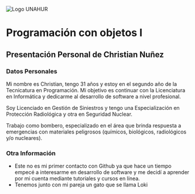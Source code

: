 ![Logo UNAHUR](./UNAHUR.png)

# Programación con objetos I
## Presentación Personal de Christian Nuñez

### Datos Personales
Mi nombre es Christian, tengo 31 años y estoy en el segundo año de la Tecnicatura en Programación. Mi objetivo es continuar con la Licenciatura en Informática y dedicarme al desarrollo de software a nivel profesional. 

Soy Licenciado en Gestión de Siniestros y tengo una Especialización en Protección Radiológica y otra en Seguridad Nuclear.

Trabajo como bombero, especializado en el área que brinda respuesta a emergencias con materiales peligrosos (químicos, biológicos, radiológicos y/o nucleares).

### Otra Información
- Este no es mi primer contacto con Github ya que hace un tiempo empecé a interesarme en desarrollo de software y me decidí a aprender por mi cuenta mediante tutoriales y cursos en línea.
- Tenemos junto con mi pareja un gato que se llama Loki
